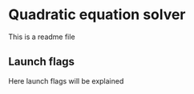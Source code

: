 Quadratic equation solver
=========================

This is a readme file

Launch flags
------------

Here launch flags will be explained
